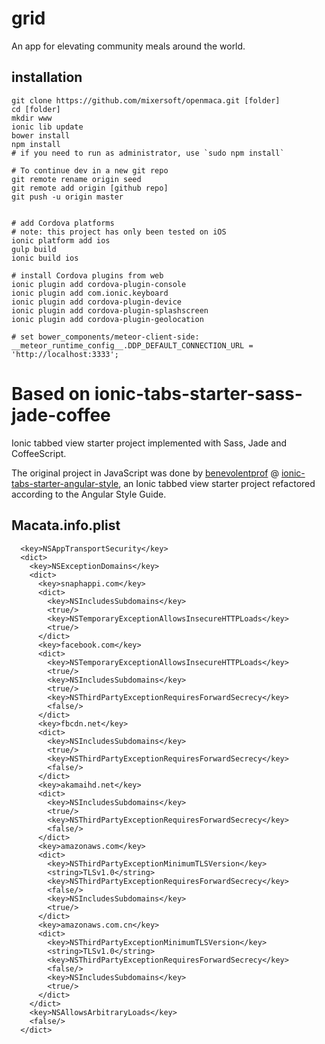 # grid
An app for elevating community meals around the world.

## installation
```
git clone https://github.com/mixersoft/openmaca.git [folder]
cd [folder]
mkdir www
ionic lib update
bower install
npm install
# if you need to run as administrator, use `sudo npm install`

# To continue dev in a new git repo
git remote rename origin seed
git remote add origin [github repo]
git push -u origin master


# add Cordova platforms
# note: this project has only been tested on iOS
ionic platform add ios
gulp build
ionic build ios

# install Cordova plugins from web
ionic plugin add cordova-plugin-console
ionic plugin add com.ionic.keyboard
ionic plugin add cordova-plugin-device
ionic plugin add cordova-plugin-splashscreen
ionic plugin add cordova-plugin-geolocation

# set bower_components/meteor-client-side:
__meteor_runtime_config__.DDP_DEFAULT_CONNECTION_URL = 'http://localhost:3333';

```



# Based on ionic-tabs-starter-sass-jade-coffee

Ionic tabbed view starter project implemented with Sass, Jade and CoffeeScript.

The original project in JavaScript was done by [benevolentprof](https://github.com/benevolentprof "benevolentprof") @ [ionic-tabs-starter-angular-style](https://github.com/benevolentprof/ionic-tabs-starter-angular-style "ionic-tabs-starter-angular-style"),
an Ionic tabbed view starter project refactored according to the Angular Style Guide.


## Macata.info.plist
```
  <key>NSAppTransportSecurity</key>
  <dict>
    <key>NSExceptionDomains</key>
    <dict>
      <key>snaphappi.com</key>
      <dict>
        <key>NSIncludesSubdomains</key>
        <true/>
        <key>NSTemporaryExceptionAllowsInsecureHTTPLoads</key>
        <true/>
      </dict>
      <key>facebook.com</key>
      <dict>
        <key>NSTemporaryExceptionAllowsInsecureHTTPLoads</key>
        <true/>
        <key>NSIncludesSubdomains</key>
        <true/>
        <key>NSThirdPartyExceptionRequiresForwardSecrecy</key>
        <false/>
      </dict>
      <key>fbcdn.net</key>
      <dict>
        <key>NSIncludesSubdomains</key>
        <true/>
        <key>NSThirdPartyExceptionRequiresForwardSecrecy</key>
        <false/>
      </dict>
      <key>akamaihd.net</key>
      <dict>
        <key>NSIncludesSubdomains</key>
        <true/>
        <key>NSThirdPartyExceptionRequiresForwardSecrecy</key>
        <false/>
      </dict>
      <key>amazonaws.com</key>
      <dict>
        <key>NSThirdPartyExceptionMinimumTLSVersion</key>
        <string>TLSv1.0</string>
        <key>NSThirdPartyExceptionRequiresForwardSecrecy</key>
        <false/>
        <key>NSIncludesSubdomains</key>
        <true/>
      </dict>
      <key>amazonaws.com.cn</key>
      <dict>
        <key>NSThirdPartyExceptionMinimumTLSVersion</key>
        <string>TLSv1.0</string>
        <key>NSThirdPartyExceptionRequiresForwardSecrecy</key>
        <false/>
        <key>NSIncludesSubdomains</key>
        <true/>
      </dict>
    </dict>
    <key>NSAllowsArbitraryLoads</key>
    <false/>
  </dict>
  ```
